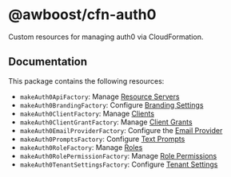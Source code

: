 # @awboost/cfn-auth0

Custom resources for managing auth0 via CloudFormation.

## Documentation

This package contains the following resources:

- `makeAuth0ApiFactory`: Manage [Resource Servers](https://auth0.com/docs/api/management/v2/resource-servers/post-resource-servers)
- `makeAuth0BrandingFactory`: Configure [Branding Settings](https://auth0.com/docs/api/management/v2/branding/patch-branding)
- `makeAuth0ClientFactory`: Manage [Clients](https://auth0.com/docs/api/management/v2/clients/post-clients)
- `makeAuth0ClientGrantFactory`: Manage [Client Grants](https://auth0.com/docs/api/management/v2/client-grants/post-client-grants)
- `makeAuth0EmailProviderFactory`: Configure the [Email Provider](https://auth0.com/docs/api/management/v2/emails/post-provider)
- `makeAuth0PromptsFactory`: Configure [Text Prompts](https://auth0.com/docs/api/management/v2/prompts/patch-prompts)
- `makeAuth0RoleFactory`: Manage [Roles](https://auth0.com/docs/api/management/v2/roles/post-roles)
- `makeAuth0RolePermissionFactory`: Manage [Role Permissions](https://auth0.com/docs/api/management/v2/roles/post-role-permission-assignment)
- `makeAuth0TenantSettingsFactory`: Configure [Tenant Settings](https://auth0.com/docs/api/management/v2/tenants/patch-settings)
